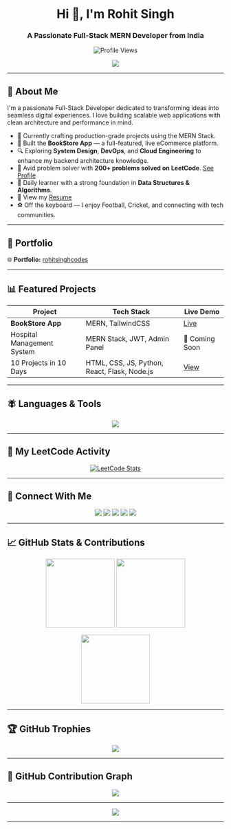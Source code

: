 <h1 align="center">Hi 👋, I'm Rohit Singh</h1>
<h3 align="center">A Passionate Full-Stack MERN Developer from India</h3>

<p align="center">
  <img src="https://komarev.com/ghpvc/?username=rohitsinghcodes&label=Profile%20views&color=0e75b6&style=flat" alt="Profile Views" />
</p>

<p align="center">
  <img src="https://readme-typing-svg.herokuapp.com?font=Fira+Code&size=22&pause=1000&center=true&vCenter=true&multiline=true&width=600&height=100&lines=Full-Stack+MERN+Developer;Problem+Solver+%7C+DSA+Enthusiast;Building+10+Projects+in+10+Days"/>
</p>

---


## 🚀 About Me

<p>
  I'm a passionate Full-Stack Developer dedicated to transforming ideas into seamless digital experiences. I love building scalable web applications with clean architecture and performance in mind.
</p>
<ul>
  <li>🚀 Currently crafting production-grade projects using the MERN Stack.</li>
  <li>📘 Built the <strong>BookStore App</strong> — a full-featured, live eCommerce platform.</li>
  <li>🔍 Exploring <strong>System Design</strong>, <strong>DevOps</strong>, and <strong>Cloud Engineering</strong> to enhance my backend architecture knowledge.</li>
  <li>🧠 Avid problem solver with <strong>200+ problems solved on LeetCode</strong>. <a href="https://leetcode.com/rohitsinghcodes/">See Profile</a></li>
  <li>🎯 Daily learner with a strong foundation in <strong>Data Structures & Algorithms</strong>.</li>
  <li>📄 View my <a href="https://www.canva.com/design/DAGmwdEQ6Vw/L8DiCneVGtxxOUw96yrvLA/view?utm_content=DAGmwdEQ6Vw&utm_campaign=designshare&utm_medium=link2&utm_source=uniquelinks&utlId=he28929fc99">Resume</a></li>
  <li>⚽️ Off the keyboard — I enjoy Football, Cricket, and connecting with tech communities.</li>
</ul>

---


## 📁 Portfolio

🌐 <strong>Portfolio:</strong> <a href="https://rohitsinghcodes-portfolio.onrender.com/">rohitsinghcodes</a>

---

## 📊 Featured Projects

<table align="center">
  <thead>
    <tr>
      <th>Project</th>
      <th>Tech Stack</th>
      <th>Live Demo</th>
    </tr>
  </thead>
  <tbody>
    <tr>
      <td><strong>BookStore App</strong></td>
      <td>MERN, TailwindCSS</td>
      <td><a href="https://ebookstore-webapp.onrender.com/">Live</a></td>
    </tr>
    <tr>
      <td>Hospital Management System</td>
      <td>MERN Stack, JWT, Admin Panel</td>
      <td>📇 Coming Soon</td>
    </tr>
    <tr>
      <td>10 Projects in 10 Days</td>
      <td>HTML, CSS, JS, Python, React, Flask, Node.js</td>
      <td><a href="https://github.com/rohitsinghcodes/10-days-10-projects/blob/main/README.md">View</a></td>
    </tr>
  </tbody>
</table>

---

## 🪰 Languages & Tools

<p align="center">
  <img src="https://skillicons.dev/icons?i=html,css,js,react,tailwind,nodejs,express,mongodb,python,cpp,git,postman,vscode,render" />
</p>

---

<h2>🧠 My LeetCode Activity</h2>
<p align="center">
  <a href="https://leetcode.com/rohitsinghcodes">
    <img src="https://leetcard.jacoblin.cool/rohitsinghcodes?theme=unicorn&ext=activity" alt="LeetCode Stats" />
  </a>
</p>

---

## 🔗 Connect With Me

<p align="center">
  <a href="https://linkedin.com/in/rohitsinghcodes" target="_blank"><img src="https://img.shields.io/badge/LinkedIn-0077B5?style=for-the-badge&logo=linkedin&logoColor=white" /></a>
  <a href="mailto:kumar.rohitsingh37@gmail.com"><img src="https://img.shields.io/badge/Gmail-D14836?style=for-the-badge&logo=gmail&logoColor=white" /></a>
  <a href="https://twitter.com/rohitsinghcodes"><img src="https://img.shields.io/badge/Twitter-1DA1F2?style=for-the-badge&logo=twitter&logoColor=white" /></a>
  <a href="https://www.leetcode.com/rohitsinghcodes"><img src="https://img.shields.io/badge/LeetCode-FFA116?style=for-the-badge&logo=leetcode&logoColor=black" /></a>
  <a href="https://www.hackerrank.com/rohitsinghcode"><img src="https://img.shields.io/badge/HackerRank-2EC866?style=for-the-badge&logo=hackerrank&logoColor=white" /></a>
</p>

---

## 📈 GitHub Stats & Contributions

<p align="center">
  <img src="https://github-readme-stats.vercel.app/api?username=RohitSinghCodes&show_icons=true&theme=radical" height="160" />
  <img src="https://github-readme-stats.vercel.app/api/top-langs/?username=RohitSinghCodes&layout=compact&langs_count=10&theme=radical" height="160" />
</p>

<p align="center">
  <img src="https://streak-stats.demolab.com?user=RohitSinghCodes&theme=radical" height="160" />
</p>

---

## 🏆 GitHub Trophies

<p align="center">
  <img src="https://github-profile-trophy.vercel.app/?username=RohitSinghCodes&theme=radical&title=Stars,Followers,Commits,Repositories,PullRequest" />
</p>

---

## 📜 GitHub Contribution Graph

<p align="center">
  <img src="https://github-readme-activity-graph.vercel.app/graph?username=RohitSinghCodes&theme=react-dark" />
</p>

---

<p align="center">
  <img src="https://readme-typing-svg.demolab.com?font=Fira+Code&size=22&pause=1000&color=36BCF7&center=true&vCenter=true&width=700&lines=%F0%9F%9A%80+Ready+to+Collaborate+%26+Create+Impactful+Tech+Together!+Let's+Connect+%F0%9F%A4%9D">
</p>

---
